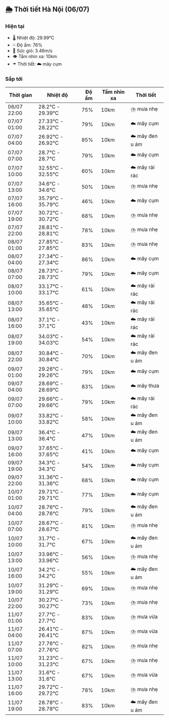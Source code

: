 ## 🌦️ Thời tiết Hà Nội (06/07)

### Hiện tại

- 🌡️ Nhiệt độ: 29.99℃
- 💦 Độ ẩm: 76%
- 💨 Sức gió: 3.46m/s
- 👁️ Tầm nhìn xa: 10km
- ☂️ Thời tiết: ☁️ mây cụm

### Sắp tới

| Thời gian | Nhiệt độ | Độ ẩm | Tầm nhìn xa | Thời tiết |
| --- | --- | --- | --- | --- |
| 06/07 22:00 | 28.2℃ - 29.39℃ | 75% | 10km | ⛈️ mưa nhẹ |
| 07/07 01:00 | 27.33℃ - 28.22℃ | 79% | 10km | ☁️ mây cụm |
| 07/07 04:00 | 26.92℃ - 26.92℃ | 85% | 10km | ☁️ mây đen u ám |
| 07/07 07:00 | 28.7℃ - 28.7℃ | 79% | 10km | ☁️ mây cụm |
| 07/07 10:00 | 32.55℃ - 32.55℃ | 60% | 10km | ☁️ mây rải rác |
| 07/07 13:00 | 34.6℃ - 34.6℃ | 50% | 10km | ⛈️ mưa nhẹ |
| 07/07 16:00 | 35.79℃ - 35.79℃ | 46% | 10km | ☁️ mây cụm |
| 07/07 19:00 | 30.72℃ - 30.72℃ | 68% | 10km | ⛈️ mưa nhẹ |
| 07/07 22:00 | 28.81℃ - 28.81℃ | 78% | 10km | ⛈️ mưa nhẹ |
| 08/07 01:00 | 27.85℃ - 27.85℃ | 83% | 10km | ⛈️ mưa nhẹ |
| 08/07 04:00 | 27.34℃ - 27.34℃ | 86% | 10km | ☁️ mây cụm |
| 08/07 07:00 | 28.73℃ - 28.73℃ | 79% | 10km | ☁️ mây cụm |
| 08/07 10:00 | 33.17℃ - 33.17℃ | 61% | 10km | ☁️ mây rải rác |
| 08/07 13:00 | 35.65℃ - 35.65℃ | 48% | 10km | ☁️ mây rải rác |
| 08/07 16:00 | 37.1℃ - 37.1℃ | 43% | 10km | ☁️ mây rải rác |
| 08/07 19:00 | 34.03℃ - 34.03℃ | 54% | 10km | ☁️ mây rải rác |
| 08/07 22:00 | 30.84℃ - 30.84℃ | 70% | 10km | ☁️ mây đen u ám |
| 09/07 01:00 | 29.26℃ - 29.26℃ | 79% | 10km | ☁️ mây cụm |
| 09/07 04:00 | 28.69℃ - 28.69℃ | 83% | 10km | ☁️ mây thưa |
| 09/07 07:00 | 29.66℃ - 29.66℃ | 79% | 10km | ☁️ mây rải rác |
| 09/07 10:00 | 33.82℃ - 33.82℃ | 58% | 10km | ☁️ mây đen u ám |
| 09/07 13:00 | 36.4℃ - 36.4℃ | 47% | 10km | ☁️ mây đen u ám |
| 09/07 16:00 | 37.65℃ - 37.65℃ | 41% | 10km | ☁️ mây cụm |
| 09/07 19:00 | 34.3℃ - 34.3℃ | 54% | 10km | ☁️ mây cụm |
| 09/07 22:00 | 31.36℃ - 31.36℃ | 68% | 10km | ☁️ mây cụm |
| 10/07 01:00 | 29.71℃ - 29.71℃ | 77% | 10km | ☁️ mây cụm |
| 10/07 04:00 | 28.76℃ - 28.76℃ | 79% | 10km | ☁️ mây đen u ám |
| 10/07 07:00 | 28.67℃ - 28.67℃ | 81% | 10km | ⛈️ mưa nhẹ |
| 10/07 10:00 | 31.7℃ - 31.7℃ | 67% | 10km | ☁️ mây đen u ám |
| 10/07 13:00 | 33.96℃ - 33.96℃ | 56% | 10km | ⛈️ mưa nhẹ |
| 10/07 16:00 | 34.2℃ - 34.2℃ | 55% | 10km | ☁️ mây đen u ám |
| 10/07 19:00 | 31.29℃ - 31.29℃ | 69% | 10km | ⛈️ mưa nhẹ |
| 10/07 22:00 | 30.27℃ - 30.27℃ | 73% | 10km | ⛈️ mưa nhẹ |
| 11/07 01:00 | 27.7℃ - 27.7℃ | 83% | 10km | ⛈️ mưa vừa |
| 11/07 04:00 | 26.41℃ - 26.41℃ | 87% | 10km | ⛈️ mưa vừa |
| 11/07 07:00 | 27.76℃ - 27.76℃ | 82% | 10km | ⛈️ mưa nhẹ |
| 11/07 10:00 | 31.23℃ - 31.23℃ | 67% | 10km | ⛈️ mưa nhẹ |
| 11/07 13:00 | 31.6℃ - 31.6℃ | 67% | 10km | ⛈️ mưa vừa |
| 11/07 16:00 | 29.72℃ - 29.72℃ | 78% | 10km | ⛈️ mưa nhẹ |
| 11/07 19:00 | 28.78℃ - 28.78℃ | 83% | 10km | ☁️ mây đen u ám |
